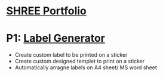 # [SHREE Portfolio](https://github.com/ShreedharRangappa/Shree_Portfolio/blob/master/images/dp.PNG)


# P1: [Label Generator](https://github.com/ShreedharRangappa/Generate_labels_python)
* Create custom label to be printed on a sticker
* Create custom designed templet to print on a sticker
* Automatically arragne labels on A4 sheet/ MS word sheet
